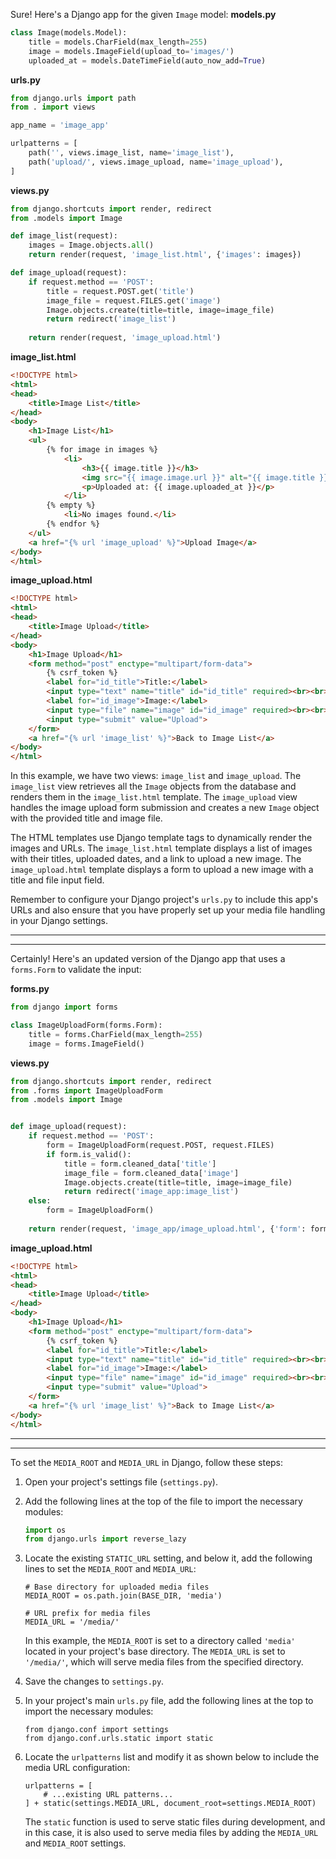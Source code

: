 Sure! Here's a Django app for the given `Image` model:
**models.py**
```python
class Image(models.Model):
    title = models.CharField(max_length=255)
    image = models.ImageField(upload_to='images/')
    uploaded_at = models.DateTimeField(auto_now_add=True)
```

**urls.py**
```python
from django.urls import path
from . import views

app_name = 'image_app'

urlpatterns = [
    path('', views.image_list, name='image_list'),
    path('upload/', views.image_upload, name='image_upload'),
]
```

**views.py**
```python
from django.shortcuts import render, redirect
from .models import Image

def image_list(request):
    images = Image.objects.all()
    return render(request, 'image_list.html', {'images': images})

def image_upload(request):
    if request.method == 'POST':
        title = request.POST.get('title')
        image_file = request.FILES.get('image')
        Image.objects.create(title=title, image=image_file)
        return redirect('image_list')
    
    return render(request, 'image_upload.html')
```

**image_list.html**
```html
<!DOCTYPE html>
<html>
<head>
    <title>Image List</title>
</head>
<body>
    <h1>Image List</h1>
    <ul>
        {% for image in images %}
            <li>
                <h3>{{ image.title }}</h3>
                <img src="{{ image.image.url }}" alt="{{ image.title }}" width="300">
                <p>Uploaded at: {{ image.uploaded_at }}</p>
            </li>
        {% empty %}
            <li>No images found.</li>
        {% endfor %}
    </ul>
    <a href="{% url 'image_upload' %}">Upload Image</a>
</body>
</html>
```

**image_upload.html**
```html
<!DOCTYPE html>
<html>
<head>
    <title>Image Upload</title>
</head>
<body>
    <h1>Image Upload</h1>
    <form method="post" enctype="multipart/form-data">
        {% csrf_token %}
        <label for="id_title">Title:</label>
        <input type="text" name="title" id="id_title" required><br><br>
        <label for="id_image">Image:</label>
        <input type="file" name="image" id="id_image" required><br><br>
        <input type="submit" value="Upload">
    </form>
    <a href="{% url 'image_list' %}">Back to Image List</a>
</body>
</html>
```

In this example, we have two views: `image_list` and `image_upload`. The `image_list` view retrieves all the `Image` objects from the database and renders them in the `image_list.html` template. The `image_upload` view handles the image upload form submission and creates a new `Image` object with the provided title and image file.

The HTML templates use Django template tags to dynamically render the images and URLs. The `image_list.html` template displays a list of images with their titles, uploaded dates, and a link to upload a new image. The `image_upload.html` template displays a form to upload a new image with a title and file input field.

Remember to configure your Django project's `urls.py` to include this app's URLs and also ensure that you have properly set up your media file handling in your Django settings.


---
---

Certainly! Here's an updated version of the Django app that uses a `forms.Form` to validate the input:

**forms.py**
```python
from django import forms

class ImageUploadForm(forms.Form):
    title = forms.CharField(max_length=255)
    image = forms.ImageField()
```

**views.py**
```python
from django.shortcuts import render, redirect
from .forms import ImageUploadForm
from .models import Image


def image_upload(request):
    if request.method == 'POST':
        form = ImageUploadForm(request.POST, request.FILES)
        if form.is_valid():
            title = form.cleaned_data['title']
            image_file = form.cleaned_data['image']
            Image.objects.create(title=title, image=image_file)
            return redirect('image_app:image_list')
    else:
        form = ImageUploadForm()
    
    return render(request, 'image_app/image_upload.html', {'form': form})
```

**image_upload.html**
```html
<!DOCTYPE html>
<html>
<head>
    <title>Image Upload</title>
</head>
<body>
    <h1>Image Upload</h1>
    <form method="post" enctype="multipart/form-data">
        {% csrf_token %}
        <label for="id_title">Title:</label>
        <input type="text" name="title" id="id_title" required><br><br>
        <label for="id_image">Image:</label>
        <input type="file" name="image" id="id_image" required><br><br>
        <input type="submit" value="Upload">
    </form>
    <a href="{% url 'image_list' %}">Back to Image List</a>
</body>
</html>

```




----
---



To set the `MEDIA_ROOT` and `MEDIA_URL` in Django, follow these steps:

1.  Open your project's settings file (`settings.py`).
    
2.  Add the following lines at the top of the file to import the necessary modules:
    
    ```py
    import os
    from django.urls import reverse_lazy
    
    ```
    
3.  Locate the existing `STATIC_URL` setting, and below it, add the following lines to set the `MEDIA_ROOT` and `MEDIA_URL`:
    
    ```
    # Base directory for uploaded media files
    MEDIA_ROOT = os.path.join(BASE_DIR, 'media')
    
    # URL prefix for media files
    MEDIA_URL = '/media/'
    
    ```
    
    In this example, the `MEDIA_ROOT` is set to a directory called `'media'` located in your project's base directory. The `MEDIA_URL` is set to `'/media/'`, which will serve media files from the specified directory.
    
4.  Save the changes to `settings.py`.
    
5.  In your project's main `urls.py` file, add the following lines at the top to import the necessary modules:
    
    ```
    from django.conf import settings
    from django.conf.urls.static import static
    
    ```
    
6.  Locate the `urlpatterns` list and modify it as shown below to include the media URL configuration:
    
    ```
    urlpatterns = [
        # ...existing URL patterns...
    ] + static(settings.MEDIA_URL, document_root=settings.MEDIA_ROOT)
    
    ```
    
    The `static` function is used to serve static files during development, and in this case, it is also used to serve media files by adding the `MEDIA_URL` and `MEDIA_ROOT` settings.
